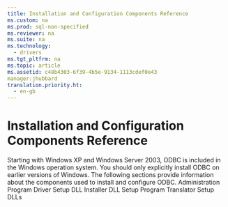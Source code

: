 ```yaml
---
title: Installation and Configuration Components Reference
ms.custom: na
ms.prod: sql-non-specified
ms.reviewer: na
ms.suite: na
ms.technology: 
  - drivers
ms.tgt_pltfrm: na
ms.topic: article
ms.assetid: c48b4303-6f39-4b5e-9134-1113cdef0e43
manager:jhubbard
translation.priority.ht: 
  - en-gb
---
```

# Installation and Configuration Components Reference
<?xml version="1.0" encoding="utf-8"?>
<developerConceptualDocument xmlns="http://ddue.schemas.microsoft.com/authoring/2003/5" xmlns:xlink="http://www.w3.org/1999/xlink" xmlns:xsi="http://www.w3.org/2001/XMLSchema-instance" xsi:schemaLocation="http://ddue.schemas.microsoft.com/authoring/2003/5 http://dduestorage.blob.core.windows.net/ddueschema/developer.xsd">
  <introduction>
    <alert class="note">
      <para>Starting with Windows XP and Windows Server 2003, ODBC is included in the Windows operation system. You should only explicitly install ODBC on earlier versions of Windows.</para>
    </alert>
    <para>The following sections provide information about the components used to install and configure ODBC.</para>
    <list class="bullet">
      <listItem>
        <para>
          <legacyLink xlink:href="a6c8248a-7a01-42e7-aaed-99dc94d50028">Administration Program</legacyLink>
        </para>
      </listItem>
      <listItem>
        <para>
          <legacyLink xlink:href="49bab021-81fa-402e-b7a4-a5214f1fadc4">Driver Setup DLL</legacyLink>
        </para>
      </listItem>
      <listItem>
        <para>
          <legacyLink xlink:href="e2b92afb-64ce-4ce0-84ad-6a4276646e68">Installer DLL</legacyLink>
        </para>
      </listItem>
      <listItem>
        <para>
          <legacyLink xlink:href="9cc5d75d-b293-41e5-927c-10f4af2e7af1">Setup Program</legacyLink>
        </para>
      </listItem>
      <listItem>
        <para>
          <legacyLink xlink:href="b3ca79e9-01b9-4541-81de-bbbad24ca736">Translator Setup DLLs</legacyLink>
        </para>
      </listItem>
    </list>
  </introduction>
  <relatedTopics />
</developerConceptualDocument>
